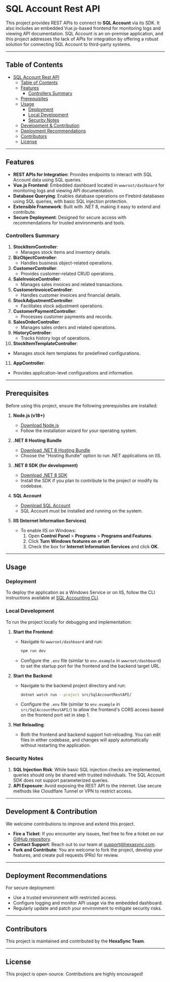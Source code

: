 # SQL Account Rest API

This project provides REST APIs to connect to **SQL Account** via its SDK. It also includes an embedded Vue.js-based frontend for monitoring logs and viewing API documentation. SQL Account is an on-premise application, and this project addresses the lack of APIs for integration by offering a robust solution for connecting SQL Account to third-party systems.

---

## Table of Contents

- [SQL Account Rest API](#sql-account-rest-api)
  - [Table of Contents](#table-of-contents)
  - [Features](#features)
    - [Controllers Summary](#controllers-summary)
  - [Prerequisites](#prerequisites)
  - [Usage](#usage)
    - [Deployment](#deployment)
    - [Local Development](#local-development)
    - [Security Notes](#security-notes)
  - [Development \& Contribution](#development--contribution)
  - [Deployment Recommendations](#deployment-recommendations)
  - [Contributors](#contributors)
  - [License](#license)

---

## Features

- **REST APIs for Integration**: Provides endpoints to interact with SQL Account data using SQL queries.
- **Vue.js Frontend**: Embedded dashboard located in `wwwroot/dashboard` for monitoring logs and viewing API documentation.
- **Database Querying**: Enables database operations on Firebird databases using SQL queries, with basic SQL injection protection.
- **Extensible Framework**: Built with .NET 8, making it easy to extend and contribute.
- **Secure Deployment**: Designed for secure access with recommendations for trusted environments and tools.

### Controllers Summary

1. **StockItemController**:
   - Manages stock items and inventory details.
2. **BizObjectController**:
   - Handles business object-related operations.
3. **CustomerController**:
   - Provides customer-related CRUD operations.
4. **SaleInvoiceController**:
   - Manages sales invoices and related transactions.
5. **CustomerInvoiceController**:
   - Handles customer invoices and financial details.
6. **StockAdjustmentController**:
   - Facilitates stock adjustment operations.
7. **CustomerPaymentController**:
   - Processes customer payments and records.
8. **SalesOrderController**:
   - Manages sales orders and related operations.
9. **HistoryController**:
   - Tracks history logs of operations.
10. **StockItemTemplateController**:
   - Manages stock item templates for predefined configurations.
11. **AppController**:
   - Provides application-level configurations and information.

---

## Prerequisites

Before using this project, ensure the following prerequisites are installed:

1. **Node.js (v18+)**  
   - [Download Node.js](https://nodejs.org/)
   - Follow the installation wizard for your operating system.

2. **.NET 8 Hosting Bundle**  
   - [Download .NET 8 Hosting Bundle](https://dotnet.microsoft.com/download/dotnet/8.0)  
   - Choose the "Hosting Bundle" option to run .NET applications on IIS.

3. **.NET 8 SDK (for development)**  
   - [Download .NET 8 SDK](https://dotnet.microsoft.com/download/dotnet/8.0)  
   - Install the SDK if you plan to contribute to the project or modify its codebase.

4. **SQL Account**  
   - [Download SQL Account](https://www.sql.com.my/products/)  
   - SQL Account must be installed and running on the system.

5. **IIS (Internet Information Services)**  
   - To enable IIS on Windows:
     1. Open **Control Panel** > **Programs** > **Programs and Features**.
     2. Click **Turn Windows features on or off**.
     3. Check the box for **Internet Information Services** and click **OK**.

---

## Usage

### Deployment

To deploy the application as a Windows Service or on IIS, follow the CLI instructions available at [SQL Accounting CLI](https://github.com/beehexacorp/sql-accounting-cli).

### Local Development

To run the project locally for debugging and implementation:

1. **Start the Frontend**:
   - Navigate to `wwwroot/dashboard` and run:
     ```bash
     npm run dev
     ```
   - Configure the `.env` file (similar to `env.example` in `wwwroot/dashboard`) to set the startup port for the frontend and the backend target URL.

2. **Start the Backend**:
   - Navigate to the backend project directory and run:
     ```bash
     dotnet watch run --project src/SqlAccountRestAPI/
     ```
   - Configure the `.env` file (similar to `env.example` in `src/SqlAccountRestAPI/`) to allow the frontend's CORS access based on the frontend port set in step 1.

3. **Hot Reloading**:
   - Both the frontend and backend support hot-reloading. You can edit files in either codebase, and changes will apply automatically without restarting the application.

### Security Notes

1. **SQL Injection Risk**: While basic SQL injection checks are implemented, queries should only be shared with trusted individuals. The SQL Account SDK does not support parameterized queries.
2. **API Exposure**: Avoid exposing the REST API to the internet. Use secure methods like Cloudflare Tunnel or VPN to restrict access.

---

## Development & Contribution

We welcome contributions to improve and extend this project.

- **Fire a Ticket**: If you encounter any issues, feel free to fire a ticket on our [GitHub repository](https://github.com/beehexacorp/sql-accounting-cli).
- **Contact Support**: Reach out to our team at [support@hexasync.com](mailto:support@hexasync.com).
- **Fork and Contribute**: You are welcome to fork the project, develop your features, and create pull requests (PRs) for review.

---

## Deployment Recommendations

For secure deployment:

- Use a trusted environment with restricted access.
- Configure logging and monitor API usage via the embedded dashboard.
- Regularly update and patch your environment to mitigate security risks.

---

## Contributors

This project is maintained and contributed by the **HexaSync Team**.

---

## License

This project is open-source. Contributions are highly encouraged!
